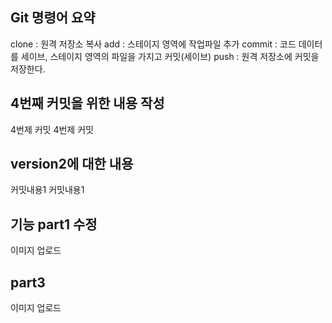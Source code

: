 ## Git 명령어 요약

clone : 원격 저장소 복사
add : 스테이지 영역에 작업파일 추가
commit : 코드 데이터를 세이브, 스테이지 영역의 파일을 가지고 커밋(세이브)
push : 원격 저장소에 커밋을 저장한다.

## 4번째 커밋을 위한 내용 작성
4번제 커밋
4번제 커밋
## version2에 대한 내용
커밋내용1
커밋내용1

## 기능 part1 수정
이미지 업로드

## part3
 이미지 업로드
 